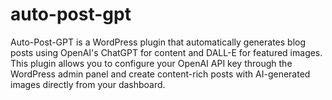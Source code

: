 # auto-post-gpt
Auto-Post-GPT is a WordPress plugin that automatically generates blog posts using OpenAI's ChatGPT for content and DALL-E for featured images. This plugin allows you to configure your OpenAI API key through the WordPress admin panel and create content-rich posts with AI-generated images directly from your dashboard.
